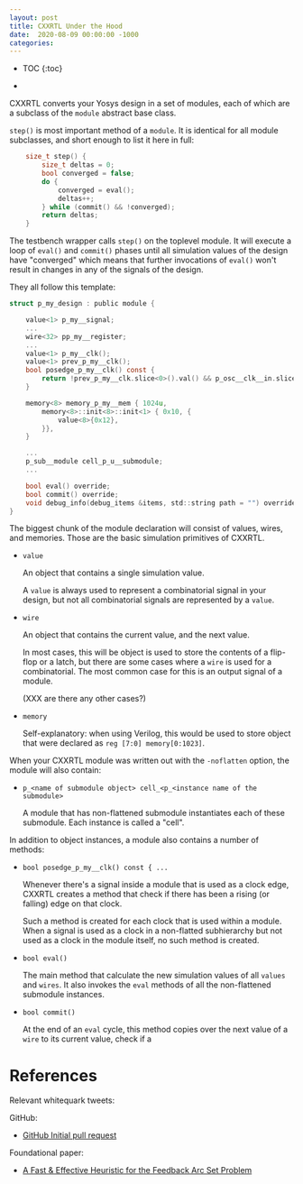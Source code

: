 ```yaml
---
layout: post
title: CXXRTL Under the Hood
date:  2020-08-09 00:00:00 -1000
categories:
---
```


* TOC
{:toc}


* 

CXXRTL converts your Yosys design in a set of modules, each of which are a subclass of
the `module` abstract base class.

`step()` is most important method of a `module`. It is identical for all module subclasses, and short
enough to list it here in full:

```cpp
    size_t step() {
        size_t deltas = 0;
        bool converged = false;
        do {
            converged = eval();
            deltas++;
        } while (commit() && !converged);
        return deltas;
    }
```

The testbench wrapper calls `step()` on the toplevel module. It will execute a loop
of `eval()` and `commit()` phases until all simulation values of the design have "converged" which
means that further invocations of `eval()` won't result in changes in any of the signals of the design.



They all follow this template:

```c
struct p_my_design : public module {

    value<1> p_my__signal;
    ...
    wire<32> pp_my__register;
    ...
    value<1> p_my__clk(); 
    value<1> prev_p_my__clk(); 
    bool posedge_p_my__clk() const {
        return !prev_p_my__clk.slice<0>().val() && p_osc__clk__in.slice<0>().val();
    }

    memory<8> memory_p_my__mem { 1024u, 
        memory<8>::init<8>::init<1> { 0x10, {
            value<8>{0x12},
        }},
    }

    ...
    p_sub__module cell_p_u__submodule;
    ...

    bool eval() override;
    bool commit() override;
    void debug_info(debug_items &items, std::string path = "") override;
}
```

The biggest chunk of the module declaration will consist of values, wires, and memories. Those are the basic
simulation primitives of CXXRTL.

* `value`

    An object that contains a single simulation value.

    A `value` is always used to represent a combinatorial signal in your design, but not all
    combinatorial signals are represented by a `value`.

* `wire`

    An object that contains the current value, and the next value.

    In most cases, this will be object is used to store the contents of a flip-flop
    or a latch, but there are some cases where a `wire` is used for a combinatorial.
    The most common case for this is an output signal of a module.

    (XXX are there any other cases?)

* `memory`

    Self-explanatory: when using Verilog, this would be used to store object that were declared
    as `reg [7:0] memory[0:1023]`.

When your CXXRTL module was written out with the `-noflatten` option, the module will also contain:

* `p_<name of submodule object> cell_<p_<instance name of the submodule>`

    A module that has non-flattened submodule instantiates each of these submodule. Each instance is
    called a "cell".

In addition to object instances, a module also contains a number of methods:

* `bool posedge_p_my__clk() const { ...`

    Whenever there's a signal inside a module that is used as a clock edge, CXXRTL creates 
    a method that check if there has been a rising (or falling) edge on that clock.

    Such a method is created for each clock that is used within a module. When a signal is used
    as a clock in a non-flatted subhierarchy but not used as a clock in the module itself, no
    such method is created.

* `bool eval()`

    The main method that calculate the new simulation values of all `values` and `wires`. It also
    invokes the `eval` methods of all the non-flattened submodule instances.

* `bool commit()`

    At the end of an `eval` cycle, this method copies over the next value of a `wire` to its
    current value, check if a 

# References

Relevant whitequark tweets:

GitHub:
* [GitHub Initial pull request](https://github.com/YosysHQ/yosys/pull/1562)


Foundational paper:
* [A Fast & Effective Heuristic for the Feedback Arc Set Problem](https://pdfs.semanticscholar.org/c7ed/d9acce96ca357876540e19664eb9d976637f.pdf)
